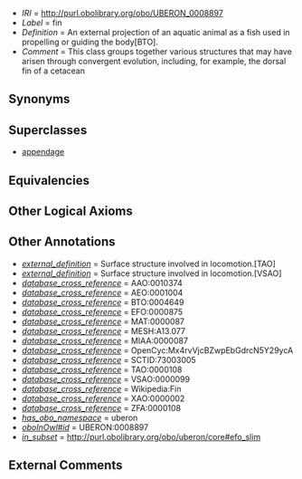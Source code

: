  * *IRI* = http://purl.obolibrary.org/obo/UBERON_0008897
 * *Label* = fin
 * *Definition* = An external projection of an aquatic animal as a fish used in propelling or guiding the body[BTO].
 * *Comment* = This class groups together various structures that may have arisen through convergent evolution, including, for example, the dorsal fin of a cetacean

## Synonyms


## Superclasses

 * [appendage](../../UBERON/26/UBERON_0000026.md)

## Equivalencies


## Other Logical Axioms


## Other Annotations

 * *[external_definition](../../UBPROP/01/UBPROP_0000001.md)* = Surface structure involved in locomotion.[TAO]
 * *[external_definition](../../UBPROP/01/UBPROP_0000001.md)* = Surface structure involved in locomotion.[VSAO]
 * *[database_cross_reference](../../ef/oboInOwl#hasDbXref.md)* = AAO:0010374
 * *[database_cross_reference](../../ef/oboInOwl#hasDbXref.md)* = AEO:0001004
 * *[database_cross_reference](../../ef/oboInOwl#hasDbXref.md)* = BTO:0004649
 * *[database_cross_reference](../../ef/oboInOwl#hasDbXref.md)* = EFO:0000875
 * *[database_cross_reference](../../ef/oboInOwl#hasDbXref.md)* = MAT:0000087
 * *[database_cross_reference](../../ef/oboInOwl#hasDbXref.md)* = MESH:A13.077
 * *[database_cross_reference](../../ef/oboInOwl#hasDbXref.md)* = MIAA:0000087
 * *[database_cross_reference](../../ef/oboInOwl#hasDbXref.md)* = OpenCyc:Mx4rvVjcBZwpEbGdrcN5Y29ycA
 * *[database_cross_reference](../../ef/oboInOwl#hasDbXref.md)* = SCTID:73003005
 * *[database_cross_reference](../../ef/oboInOwl#hasDbXref.md)* = TAO:0000108
 * *[database_cross_reference](../../ef/oboInOwl#hasDbXref.md)* = VSAO:0000099
 * *[database_cross_reference](../../ef/oboInOwl#hasDbXref.md)* = Wikipedia:Fin
 * *[database_cross_reference](../../ef/oboInOwl#hasDbXref.md)* = XAO:0000002
 * *[database_cross_reference](../../ef/oboInOwl#hasDbXref.md)* = ZFA:0000108
 * *[has_obo_namespace](../../ce/oboInOwl#hasOBONamespace.md)* = uberon
 * *[oboInOwl#id](../../id/oboInOwl#id.md)* = UBERON:0008897
 * *[in_subset](../../et/oboInOwl#inSubset.md)* = http://purl.obolibrary.org/obo/uberon/core#efo_slim

## External Comments

